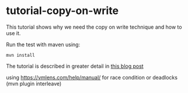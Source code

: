 # tutorial-copy-on-write

This tutorial shows why we need the copy on write technique and how to use it.

Run the test with maven using:
```
mvn install
```



The tutorial is described in greater detail in [this blog post](https://vmlens.com/articles/ct/unit_test_tutorial/)


using https://vmlens.com/help/manual/ for race condition or deadlocks (mvn plugin interleave)

